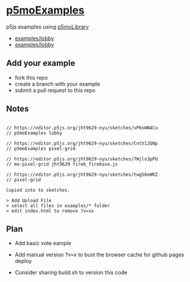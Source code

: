 # [p5moExamples](https://github.com/molab-itp/p5moExamples.git)

p5js examples using [p5moLibrary](https://github.com/molab-itp/p5moLibrary.git)

- [examples/lobby](examples/lobby)
- [examples/lobby](examples/pixel-grid)

## Add your example

- fork this repo
- create a branch with your example
- submit a pull request to this repo

## Notes

```

// https://editor.p5js.org/jht9629-nyu/sketches/vP6sWN4Cu
// p5moExamples lobby

// https://editor.p5js.org/jht9629-nyu/sketches/CntV1JQNp
// p5moExamples pixel-grid

// https://editor.p5js.org/jht9629-nyu/sketches/7Wjlo3pPU
// mo-pixel-grid jht9629 fireb_firebase.js

// https://editor.p5js.org/jht9629-nyu/sketches/twgS6eWRZ
// pixel-grid

Copied into to sketches.

> Add Upload File
> select all files in examples/* folder
> edit index.html to remove ?v=xx

```

## Plan

- Add basic vote eample

- Add manual version ?v=x to bust the browser cache for github pages deploy

- Consider sharing build.sh to version this code
